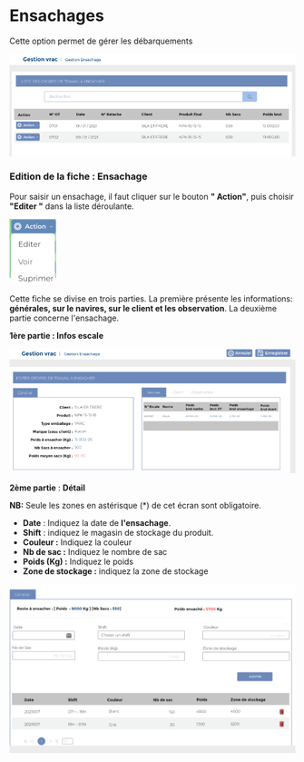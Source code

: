 # Ensachages

Cette option permet de gérer les débarquements&#x20;

![](<../../.gitbook/assets/2 (1).PNG>)

### **Edition de la fiche : Ensachage**&#x20;

Pour saisir un ensachage, il faut cliquer sur le bouton **" Action"**, puis choisir **"Editer "** dans la liste déroulante. &#x20;

![](<../../.gitbook/assets/boutonAction (1).PNG>)

Cette fiche se divise en trois parties. La première présente les informations: **générales, sur le navires, sur le client et les observation**. La deuxième partie concerne l'ensachage.

**1ère partie : Infos escale**

![](../../.gitbook/assets/4.1.PNG)

**2ème partie** : **Détail**

**NB:** Seule les zones en astérisque (\*) de cet écran sont obligatoire.

* **Date** : Indiquez la date de **l'ensachage**.
* **Shift** : indiquez le magasin de stockage du produit.
* **Couleur :** Indiquez la couleur
* **Nb de sac :** Indiquez le nombre de sac
* **Poids (Kg) :** Indiquez le poids&#x20;
* **Zone de stockage :** indiquez la zone de stockage

![](../../.gitbook/assets/4.PNG)
